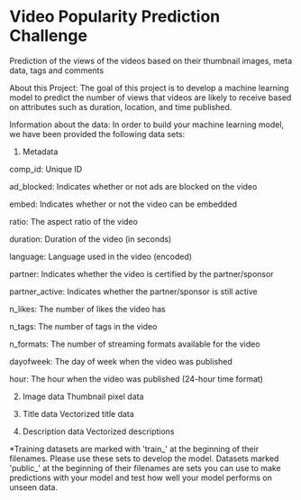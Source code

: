 # Video Popularity Prediction Challenge
Prediction of the views of the videos based on their thumbnail images, meta data, tags and comments

About this Project:
The goal of this project is to develop a machine learning model to predict the number of views that videos are likely to receive based on attributes such as duration, location, and time published.

Information about the data: In order to build your machine learning model, we have been provided the following data sets:

1. Metadata

comp_id: Unique ID

ad_blocked: Indicates whether or not ads are blocked on the video

embed: Indicates whether or not the video can be embedded

ratio: The aspect ratio of the video

duration: Duration of the video (in seconds)

language: Language used in the video (encoded)

partner: Indicates whether the video is certified by the partner/sponsor

partner_active: Indicates whether the partner/sponsor is still active

n_likes: The number of likes the video has

n_tags: The number of tags in the video

n_formats: The number of streaming formats available for the video

dayofweek: The day of week when the video was published

hour: The hour when the video was published (24-hour time format)


2. Image data
Thumbnail pixel data


3. Title data
Vectorized title data


4. Description data
Vectorized descriptions


*Training datasets are marked with 'train_' at the beginning of their filenames. Please use these sets to develop the model. 
Datasets marked 'public_' at the beginning of their filenames are sets you can use to make predictions with your model and test how well your model performs on unseen data.

